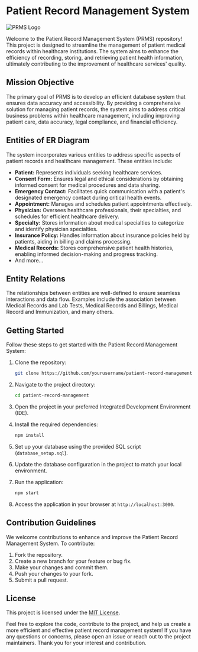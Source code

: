 # Patient Record Management System

![PRMS Logo](path/to/logo.png)

Welcome to the Patient Record Management System (PRMS) repository! This project is designed to streamline the management of patient medical records within healthcare institutions. The system aims to enhance the efficiency of recording, storing, and retrieving patient health information, ultimately contributing to the improvement of healthcare services' quality.

## Mission Objective

The primary goal of PRMS is to develop an efficient database system that ensures data accuracy and accessibility. By providing a comprehensive solution for managing patient records, the system aims to address critical business problems within healthcare management, including improving patient care, data accuracy, legal compliance, and financial efficiency.

## Entities of ER Diagram

The system incorporates various entities to address specific aspects of patient records and healthcare management. These entities include:

- **Patient:** Represents individuals seeking healthcare services.
- **Consent Form:** Ensures legal and ethical considerations by obtaining informed consent for medical procedures and data sharing.
- **Emergency Contact:** Facilitates quick communication with a patient's designated emergency contact during critical health events.
- **Appointment:** Manages and schedules patient appointments effectively.
- **Physician:** Oversees healthcare professionals, their specialties, and schedules for efficient healthcare delivery.
- **Specialty:** Stores information about medical specialties to categorize and identify physician specialties.
- **Insurance Policy:** Handles information about insurance policies held by patients, aiding in billing and claims processing.
- **Medical Records:** Stores comprehensive patient health histories, enabling informed decision-making and progress tracking.
- And more...

## Entity Relations

The relationships between entities are well-defined to ensure seamless interactions and data flow. Examples include the association between Medical Records and Lab Tests, Medical Records and Billings, Medical Record and Immunization, and many others.

## Getting Started

Follow these steps to get started with the Patient Record Management System:

1. Clone the repository:
   ```bash
   git clone https://github.com/yourusername/patient-record-management.git
   ```

2. Navigate to the project directory:
   ```bash
   cd patient-record-management
   ```

3. Open the project in your preferred Integrated Development Environment (IDE).

4. Install the required dependencies:
   ```bash
   npm install
   ```

5. Set up your database using the provided SQL script (`database_setup.sql`).

6. Update the database configuration in the project to match your local environment.

7. Run the application:
   ```bash
   npm start
   ```

8. Access the application in your browser at `http://localhost:3000`.

## Contribution Guidelines

We welcome contributions to enhance and improve the Patient Record Management System. To contribute:

1. Fork the repository.
2. Create a new branch for your feature or bug fix.
3. Make your changes and commit them.
4. Push your changes to your fork.
5. Submit a pull request.

## License

This project is licensed under the [MIT License](LICENSE).

Feel free to explore the code, contribute to the project, and help us create a more efficient and effective patient record management system! If you have any questions or concerns, please open an issue or reach out to the project maintainers. Thank you for your interest and contribution.

